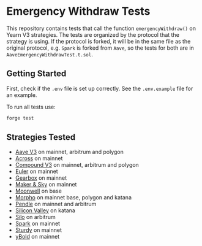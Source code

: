 # Emergency Withdraw Tests

This repository contains tests that call the function `emergencyWithdraw()` on Yearn V3 strategies. The tests are organized by the protocol that the strategy is using. If the protocol is forked, it will be in the same file as the original protocol, e.g. `Spark` is forked from `Aave`, so the tests for both are in `AaveEmergencyWithdrawTest.t.sol`.

## Getting Started

First, check if the `.env` file is set up correctly. See the `.env.example` file for an example.

To run all tests use:

```sh
forge test
```

## Strategies Tested

- [Aave V3](./test/AaveEmergencyWithdrawTest.t.sol) on mainnet, arbitrum and polygon
- [Across](./test/AcrossEmergencyWithdrawTest.t.sol) on mainnet
- [Compound V3](./test/CompoundEmergencyWithdrawTest.t.sol) on mainnet, arbitrum and polygon
- [Euler](./test/Base4626EmergencyWithdrawTest.t.sol) on mainnet
- [Gearbox](./test/Base4626EmergencyWithdrawTest.t.sol) on mainnet
- [Maker & Sky](./test/MakerEmergencyWithdrawTest.t.sol) on mainnet
- [Moonwell](./test/MoonwellTest.t.sol) on base
- [Morpho](./test/Base4626EmergencyWithdrawTest.t.sol) on mainnet base, polygon and katana
- [Pendle](./test/PendleEmergencyWithdrawTest.t.sol) on mainnet and arbitrum
- [Silicon Valley](./test/SingleSidedALM.t.sol) on katana
- [Silo](./test/SiloEmergencyWithdrawTest.t.sol) on arbitrum
- [Spark](./test/AaveEmergencyWithdrawTest.t.sol) on mainnet
- [Sturdy](./test/Base4626EmergencyWithdrawTest.t.sol) on mainnet
- [yBold](./test/BoldEmergencyWithdrawTest.t.sol) on mainnet

